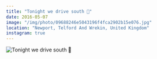 ```yaml
---
title: "Tonight we drive south 🎈"
date: 2016-05-07
image: "/img/photo/09688246e5043196f4fca2902b15e076.jpg"
location: "Newport, Telford And Wrekin, United Kingdom"
instagram: true
---
```


![Tonight we drive south 🎈](/img/photo/09688246e5043196f4fca2902b15e076.jpg)
